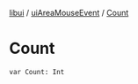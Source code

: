 [libui](../README.md) / [uiAreaMouseEvent](README.md) / [Count](-count.md)

# Count

`var Count: Int`
